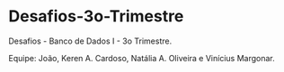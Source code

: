 # Desafios-3o-Trimestre
Desafios - Banco de Dados I - 3o Trimestre.

Equipe: João, Keren A. Cardoso, Natália A. Oliveira e Vinícius Margonar.
